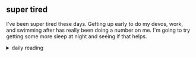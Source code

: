 ## super tired

I've been super tired these days. Getting up early to do my devos, work, and swimming after has really been doing a number on me. I'm going to try getting some more sleep at night and seeing if that helps.

<details markdown="1">
<summary>daily reading</summary>

| {{ page.date | date: "%B %-d, %Y" }} |
| :-------------: |
| [1 Kings 11; Phil. 2; Ezek. 41; Ps. 92–93]({% link _Bible/Bible-year-1.md %}) |
| [WCF 14; WLC 91-98; WSC 49-52]({% link _westminster/westminster-month-3.md %}) |
| [The Chalcedonian Definition](https://thewestminsterstandard.org/the-chalcedonian-creed/) |

</details>